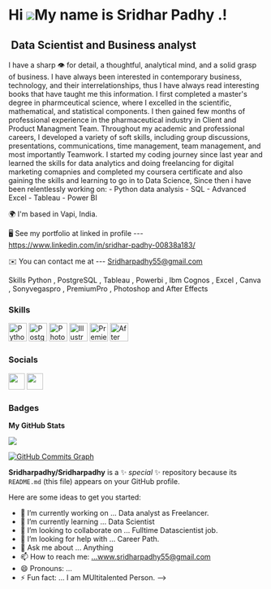Hi ![](https://user-images.githubusercontent.com/18350557/176309783-0785949b-9127-417c-8b55-ab5a4333674e.gif)My name is Sridhar Padhy .!
======================================================================================================================================
​
Data Scientist and Business analyst
-----------------------------------
I have a sharp 👁 for detail, a thoughtful, analytical mind, and a solid grasp of business. I have always been interested in contemporary business, technology, and their interrelationships, thus I have always read interesting books that have taught me this information. I first completed a master's degree in pharmceutical science, where I excelled in the scientific, mathematical, and statistical components. I then gained few months of professional experience in the pharmaceutical industry in Client and Product Managment Team. Throughout my academic and professional careers, I developed a variety of soft skills, including group discussions, presentations, communications, time management, team management, and most importantly Teamwork. I started my coding journey since last year and learned the skills for data analytics and doing freelancing for digital marketing comapnies and completed my coursera certificate and also gaining the skills and learning to go  in to Data Science, Since then i have been relentlessly working on: - Python data analysis - SQL - Advanced Excel - Tableau - Power BI





🌍  I'm based in Vapi, India.


🖥️  See my portfolio at linked in profile --- https://www.linkedin.com/in/sridhar-padhy-00838a183/


✉️  You can contact me at ---  Sridharpadhy55@gmail.com




Skills
Python , PostgreSQL , Tableau , Powerbi , Ibm Cognos , Excel , Canva , Sonyvegaspro , PremiumPro , Photoshop and  After Effects
 
 
 
### Skills


<p align="left">
<a href="https://www.python.org/" target="_blank" rel="noreferrer"><img src="https://raw.githubusercontent.com/danielcranney/readme-generator/main/public/icons/skills/python-colored.svg" width="36" height="36" alt="Python" /></a>
<a href="https://www.postgresql.org/" target="_blank" rel="noreferrer"><img src="https://raw.githubusercontent.com/danielcranney/readme-generator/main/public/icons/skills/postgresql-colored.svg" width="36" height="36" alt="PostgreSQL" /></a>
<a href="https://www.adobe.com/uk/products/photoshop.html" target="_blank" rel="noreferrer"><img src="https://raw.githubusercontent.com/danielcranney/readme-generator/main/public/icons/skills/photoshop-colored.svg" width="36" height="36" alt="Photoshop" /></a>
<a href="adobe.com/uk/products/illustrator.html" target="_blank" rel="noreferrer"><img src="https://raw.githubusercontent.com/danielcranney/readme-generator/main/public/icons/skills/illustrator-colored.svg" width="36" height="36" alt="Illustrator" /></a>
<a href="https://www.adobe.com/uk/products/premiere.html" target="_blank" rel="noreferrer"><img src="https://raw.githubusercontent.com/danielcranney/readme-generator/main/public/icons/skills/premierepro-colored.svg" width="36" height="36" alt="Premiere Pro" /></a>
<a href="https://www.adobe.com/uk/products/aftereffects.html" target="_blank" rel="noreferrer"><img src="https://raw.githubusercontent.com/danielcranney/readme-generator/main/public/icons/skills/aftereffects-colored.svg" width="36" height="36" alt="After Effects" /></a>
</p>


### Socials

<p align="left"> <a href="https://www.github.com/Sridharpadhy" target="_blank" rel="noreferrer"><img src="https://raw.githubusercontent.com/danielcranney/readme-generator/main/public/icons/socials/github.svg" width="32" height="32" /></a> <a href="https://www.linkedin.com/in/sridhar-padhy-00838a183/" target="_blank" rel="noreferrer"><img src="https://raw.githubusercontent.com/danielcranney/readme-generator/main/public/icons/socials/linkedin.svg" width="32" height="32" /></a></p>

### Badges

<b>My GitHub Stats</b>

<a href="http://www.github.com/Sridharpadhy"><img src="https://github-readme-streak-stats.herokuapp.com/?user=Sridharpadhy&stroke=ffffff&background=1c1917&ring=0891b2&fire=0891b2&currStreakNum=ffffff&currStreakLabel=0891b2&sideNums=ffffff&sideLabels=ffffff&dates=ffffff&hide_border=true" /></a>

<a href="http://www.github.com/Sridharpadhy"><img src="https://github-readme-activity-graph.cyclic.app/graph?username=Sridharpadhy&bg_color=1c1917&color=ffffff&line=0891b2&point=ffffff&area_color=1c1917&area=true&hide_border=true&custom_title=GitHub%20Commits%20Graph" alt="GitHub Commits Graph" /></a>


**Sridharpadhy/Sridharpadhy** is a ✨ _special_ ✨ repository because its `README.md` (this file) appears on your GitHub profile.

Here are some ideas to get you started:

- 🔭 I’m currently working on ... Data analyst as Freelancer.
- 🌱 I’m currently learning ... Data Scientist
- 👯 I’m looking to collaborate on ... Fulltime Datascientist job.
- 🤔 I’m looking for help with ... Career Path.
- 💬 Ask me about ... Anything
- 📫 How to reach me: ...www.sridharpadhy55@gmail.com
- 😄 Pronouns: ...
- ⚡ Fun fact: ... I am MUltitalented Person.
-->
